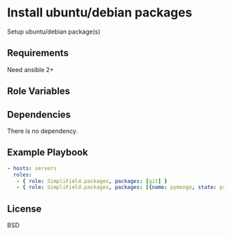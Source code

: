 Install ubuntu/debian packages
=========

Setup ubuntu/debian package(s)

Requirements
------------

Need ansible 2+

Role Variables
--------------



Dependencies
------------

There is no dependency.

Example Playbook
----------------

```yaml
- hosts: servers
  roles:
   - { role: SimpliField.packages, packages: [git] }
   - { role: SimpliField.packages, packages: [{name: pymongo, state: present, update: true}] }
```

License
-------

BSD

